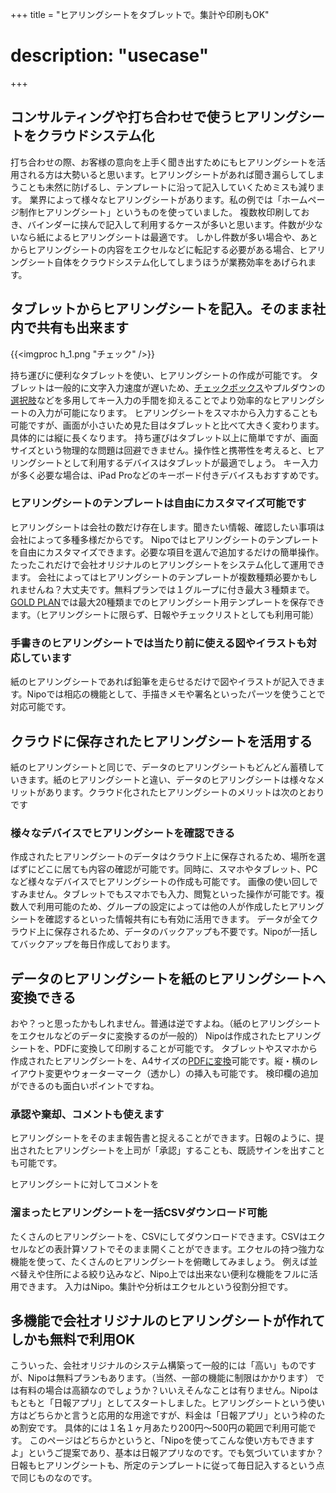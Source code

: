 +++
title = "ヒアリングシートをタブレットで。集計や印刷もOK"
# description: "usecase"
+++

## コンサルティングや打ち合わせで使うヒアリングシートをクラウドシステム化

打ち合わせの際、お客様の意向を上手く聞き出すためにもヒアリングシートを活用される方は大勢いると思います。ヒアリングシートがあれば聞き漏らしてしまうことも未然に防げるし、テンプレートに沿って記入していくためミスも減ります。
業界によって様々なヒアリングシートがあります。私の例では「ホームページ制作ヒアリングシート」というものを使っていました。
複数枚印刷しておき、バインダーに挟んで記入して利用するケースが多いと思います。件数が少ないなら紙によるヒアリングシートは最適です。
しかし件数が多い場合や、あとからヒアリングシートの内容をエクセルなどに転記する必要がある場合、ヒアリングシート自体をクラウドシステム化してしまうほうが業務効率をあげられます。

## タブレットからヒアリングシートを記入。そのまま社内で共有も出来ます

{{<imgproc h_1.png "チェック" />}}

持ち運びに便利なタブレットを使い、ヒアリングシートの作成が可能です。
タブレットは一般的に文字入力速度が遅いため、[チェックボックス](/parts/checkbox)やプルダウンの[選択肢]((/parts/select-multi))などを多用してキー入力の手間を抑えることでより効率的なヒアリングシートの入力が可能になります。
ヒアリングシートをスマホから入力することも可能ですが、画面が小さいため見た目はタブレットと比べて大きく変わります。具体的には縦に長くなります。
持ち運びはタブレット以上に簡単ですが、画面サイズという物理的な問題は回避できません。操作性と携帯性を考えると、ヒアリングシートとして利用するデバイスはタブレットが最適でしょう。
キー入力が多く必要な場合は、iPad Proなどのキーボード付きデバイスもおすすめです。

### ヒアリングシートのテンプレートは自由にカスタマイズ可能です

ヒアリングシートは会社の数だけ存在します。聞きたい情報、確認したい事項は会社によって多種多様だからです。
Nipoではヒアリングシートのテンプレートを自由にカスタマイズできます。必要な項目を選んで追加するだけの簡単操作。たったこれだけで会社オリジナルのヒアリングシートをシステム化して運用できます。
会社によってはヒアリングシートのテンプレートが複数種類必要かもしれませんね？大丈夫です。無料プランでは１グループに付き最大３種類まで。[GOLD PLAN](/system/price/)では最大20種類までのヒアリングシート用テンプレートを保存できます。（ヒアリングシートに限らず、日報やチェックリストとしても利用可能）


### 手書きのヒアリングシートでは当たり前に使える図やイラストも対応しています

紙のヒアリングシートであれば鉛筆を走らせるだけで図やイラストが記入できます。Nipoでは相応の機能として、手描きメモや署名といったパーツを使うことで対応可能です。

## クラウドに保存されたヒアリングシートを活用する

紙のヒアリングシートと同じで、データのヒアリングシートもどんどん蓄積していきます。紙のヒアリングシートと違い、データのヒアリングシートは様々なメリットがあります。クラウド化されたヒアリングシートのメリットは次のとおりです

### 様々なデバイスでヒアリングシートを確認できる

作成されたヒアリングシートのデータはクラウド上に保存されるため、場所を選ばずにどこに居ても内容の確認が可能です。同時に、スマホやタブレット、PCなど様々なデバイスでヒアリングシートの作成も可能です。
画像の使い回しですみません。タブレットでもスマホでも入力、閲覧といった操作が可能です。複数人で利用可能のため、グループの設定によっては他の人が作成したヒアリングシートを確認するといった情報共有にも有効に活用できます。
データが全てクラウド上に保存されるため、データのバックアップも不要です。Nipoが一括してバックアップを毎日作成しております。

## データのヒアリングシートを紙のヒアリングシートへ変換できる

おや？っと思ったかもしれません。普通は逆ですよね。（紙のヒアリングシートをエクセルなどのデータに変換するのが一般的）
Nipoは作成されたヒアリングシートを、PDFに変換して印刷することが可能です。
タブレットやスマホから作成されたヒアリングシートを、A4サイズの[PDFに変換](/manual/pdf)可能です。縦・横のレイアウト変更やウォーターマーク（透かし）の挿入も可能です。
検印欄の追加ができるのも面白いポイントですね。

### 承認や棄却、コメントも使えます

ヒアリングシートをそのまま報告書と捉えることができます。日報のように、提出されたヒアリングシートを上司が「承認」することも、既読サインを出すことも可能です。

ヒアリングシートに対してコメントを

### 溜まったヒアリングシートを一括CSVダウンロード可能

たくさんのヒアリングシートを、CSVにしてダウンロードできます。CSVはエクセルなどの表計算ソフトでそのまま開くことができます。エクセルの持つ強力な機能を使って、たくさんのヒアリングシートを俯瞰してみましょう。
例えば並べ替えや住所による絞り込みなど、Nipo上では出来ない便利な機能をフルに活用できます。
入力はNipo。集計や分析はエクセルという役割分担です。

## 多機能で会社オリジナルのヒアリングシートが作れてしかも無料で利用OK

こういった、会社オリジナルのシステム構築って一般的には「高い」ものですが、Nipoは無料プランもあります。（当然、一部の機能に制限はかかります）
では有料の場合は高額なのでしょうか？いいえそんなことは有りません。Nipoはもともと「日報アプリ」としてスタートしました。ヒアリングシートという使い方はどちらかと言うと応用的な用途ですが、料金は「日報アプリ」という枠のため割安です。
具体的には１名１ヶ月あたり200円〜500円の範囲で利用可能です。
このページはどちらかというと、「Nipoを使ってこんな使い方もできますよ」というご提案であり、基本は日報アプリなのです。でも気づいていますか？日報もヒアリングシートも、所定のテンプレートに従って毎日記入するという点で同じものなのです。
